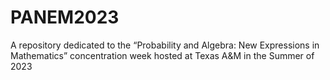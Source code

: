 # PANEM2023
A repository dedicated to the “Probability and Algebra: New Expressions in Mathematics” concentration week hosted at Texas A&amp;M in the Summer of 2023

